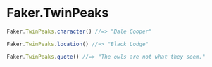 # Faker.TwinPeaks

```js
Faker.TwinPeaks.character() //=> "Dale Cooper"

Faker.TwinPeaks.location() //=> "Black Lodge"

Faker.TwinPeaks.quote() //=> "The owls are not what they seem."
```

